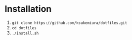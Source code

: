 # Installation

1. `git clone https://github.com/ksukemiura/dotfiles.git`
1. `cd dotfiles`
1. `./install.sh`